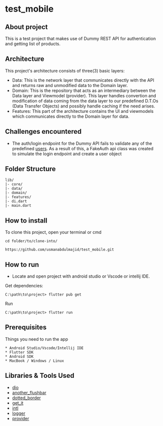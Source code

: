 # test_mobile


## About project
This is a test project that makes use of Dummy REST API for authentication and getting list of products.

## Architecture
This project's architecture consists of three(3) basic layers:
- Data: This is the network layer that communicates directly with the API and returns raw and unmodified data to the Domain layer.
- Domain: This is the repository that acts as an intermediary between the Data layer and Viewmodel (provider). This layer handles convertion and modification of data coming from the data layer to our predefined D.T.Os (Data Transfer Objects) and possibly handle caching if the need arises.
- Features: This part of the architecture contains the UI and viewmodels which communicates directly to the Domain layer for data.

## Challenges encountered
- The auth/login endpoint for the Dummy API fails to validate any of the predefined [users](https://dummyjson.com/users). As a result of this, a FakeAuth api class was created to simulate the login endpoint and create a user object

## Folder Structure
```
lib/
|- core/
|- data/
|- domain/
|- features/
|- di.dart
|- main.dart
```


## How to install
To clone this project, open your terminal or cmd
```
cd folder/to/clone-into/
```

```
https://github.com/usmanabdulmajid/test_mobile.git
```

## How to run
- Locate and open project with android studio or Vscode or intellij IDE.

Get dependencies:
```
C:\path\to\project> flutter pub get

```
Run
```
C:\path\to\project> flutter run
```

## Prerequisites

Things you need to run the app

```
* Android Studio/Vscode/Intellij IDE
* Flutter SDK
* Android SDK
* MacBook / Windows / Linux
```

## Libraries & Tools Used
- [dio](https://pub.dev/packages/dio)
- [another_flushbar](https://pub.dev/packages/another_flushbar)
- [dotted_border](https://pub.dev/packages/dotted_border)
- [get_it](https://pub.dev/packages/get_it)
- [intl](https://pub.dev/packages/intl)
- [logger](https://pub.dev/packages/logger)
- [provider](https://pub.dev/packages/provider)

